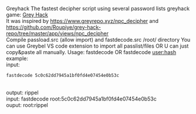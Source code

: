 Greyhack The fastest decipher script using several password lists greyhack game: <a href='https://store.steampowered.com/app/605230/Grey_Hack/'>Grey Hack</a> <br>
It was inspired by https://www.greyrepo.xyz/npc_decipher and https://github.com/Roupiye/grey-hack-repo/tree/master/app/views/npc_decipher <br>
Compile passload.src (allow import) and fastdecode.src /root/ directory
You can use Greybel VS code extension to import all passlist/files OR U can just copy&paste all manually.
Usage: <quote>fastdecode <hash> OR fastdecode <user:hash></quote> <br>
example: <br>
input:
```
fastdecode 5c0c62dd7945a1bf0fd4e07454e0b53c
```
<br>
output: rippel <br>
input: fastdecode root:5c0c62dd7945a1bf0fd4e07454e0b53c <br>
ouput: root:rippel
